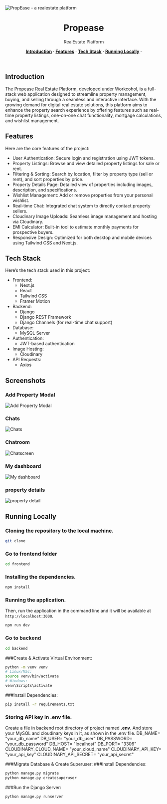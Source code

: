 <img alt="PropEase - a realestate platform" src="/frontend/public/homepage.png">

<h1 align="center">Propease</h1>

<p align="center">
    RealEstate Platform
</p>


<p align="center">
  <a href="#introduction"><strong>Introduction</strong></a> ·
  <a href="#features"><strong>Features</strong></a> ·
  <a href="#tech-stack"><strong>Tech Stack</strong></a> ·
  <a href="#running-locally"><strong>Running Locally</strong></a> ·
</p>
<br/>

## Introduction

The Propease Real Estate Platform, developed under Workcohol, is a full-stack web application designed to streamline property management, buying, and selling through a seamless and interactive interface. With the growing demand for digital real estate solutions, this platform aims to enhance the property search experience by offering features such as real-time property listings, one-on-one chat functionality, mortgage calculations, and wishlist management.

## Features

Here are the core features of the project:

- User Authentication: Secure login and registration using JWT tokens.  
- Property Listings: Browse and view detailed property listings for sale or rent.  
- Filtering & Sorting: Search by location, filter by property type (sell or rent), and sort properties by price.  
- Property Details Page: Detailed view of properties including images, description, and specifications.  
- Wishlist Management: Add or remove properties from your personal wishlist.  
- Real-time Chat: Integrated chat system to directly contact property sellers.  
- Cloudinary Image Uploads: Seamless image management and hosting via Cloudinary.  
- EMI Calculator: Built-in tool to estimate monthly payments for prospective buyers.  
- Responsive Design: Optimized for both desktop and mobile devices using Tailwind CSS and Next.js.

## Tech Stack

Here’s the tech stack used in this project:

- Frontend:
  - Next.js  
  - React  
  - Tailwind CSS  
  - Framer Motion  
- Backend: 
  - Django  
  - Django REST Framework  
  - Django Channels (for real-time chat support)  
- Database: 
  - MySQL Server  
- Authentication:  
  - JWT-based authentication  
- Image Hosting:
  - Cloudinary  
- API Requests:  
  - Axios  

## Screenshots

### Add Property Modal

<img alt="Add Property Modal" src="/frontend/public/addproperty.png">

### Chats

<img alt="Chats" src="/frontend/public/chats.png">

### Chatroom

<img alt="Chatscreen" src="/frontend/public/chatroom.png">

### My dashboard

<img alt="My dashboard" src="/frontend/public/dashboard.png">

### property details

<img alt="property detail" src="/frontend/public/propertydetails.png">


## Running Locally

### Cloning the repository to the local machine.

```bash
git clone
```

### Go to frontend folder

```bash
cd frontend
```

### Installing the dependencies.

```bash
npm install
```

### Running the application.

Then, run the application in the command line and it will be available at `http://localhost:3000`.

```bash
npm run dev
```

### Go to backend

```bash
cd backend
```
###Create & Activate Virtual Environment:
```bash
python -m venv venv
# Linux/Mac:
source venv/bin/activate
# Windows:
venv\Scripts\activate
```
###Install Dependencies:
```bash
pip install -r requirements.txt
```

### Storing API key in .env file.

Create a file in backend root directory of project named **.env**. And store your MySQL and cloudinary keys in it, as shown in the .env file.
DB_NAME= "your_db_name"
DB_USER= "your_db_user"
DB_PASSWORD= "your_db_password"
DB_HOST= "localhost"
DB_PORT= "3306"
CLOUDINARY_CLOUD_NAME= "your_cloud_name"
CLOUDINARY_API_KEY= "your_api_key"
CLOUDINARY_API_SECRET= "your_api_secret"

###Migrate Database & Create Superuser:
###Install Dependencies:
```bash
python manage.py migrate
python manage.py createsuperuser
```

###Run the Django Server:
```bash
python manage.py runserver
```



